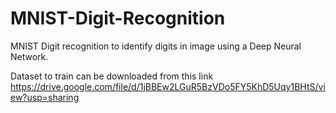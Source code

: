 # MNIST-Digit-Recognition
MNIST Digit recognition to identify digits in image using a Deep Neural Network.

Dataset to train can be downloaded from this link
https://drive.google.com/file/d/1jBBEw2LGuR5BzVDo5FY5KhD5Uqy1BHtS/view?usp=sharing
